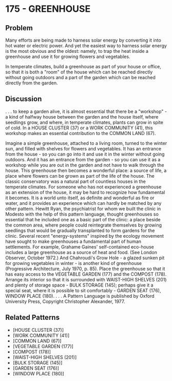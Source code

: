 # 175 - GREENHOUSE

## Problem

Many efforts are being made to harness solar energy by converting it into hot water or electric power. And yet the easiest way to harness solar energy is the most obvious and the oldest: namely, to trap the heat inside a greenhouse and use it for growing flowers and vegetables.

In temperate climates, build a greenhouse as part of your house or office, so that it is both a "room" of the house which can be reached directly without going outdoors and a part of the garden which can be reached directly from the garden.

## Discussion

. . . to keep a garden alive, it is almost essential that there be a "workshop" - a kind of halfway house between the garden and the house itself, where seedlings grow, and where, in temperate climates, plants can grow in spite of cold. In a HOUSE CLUSTER (37) or a WORK COMMUNITY (41), this workshop makes an essential contribution to the COMMON LAND (67).

Imagine a simple greenhouse, attached to a living room, turned to the winter sun, and filled with shelves for flowers and vegetables. It has an entrance from the house - so you can go into it and use it in the winter without going outdoors. And it has an entrance from the garden - so you can use it as a workshop while you are out in the garden and not have to walk through the house. This greenhouse then becomes a wonderful place: a source of life, a place where flowers can be grown as part of the life of the house. The classic conservatory was a natural part of countless houses in the temperate climates. For someone who has not experienced a greenhouse as an extension of the house, it may be hard to recognize how fundamental it becomes. It is a world unto itself, as definite and wonderful as fire or water, and it provides an experience which can hardly be matched by any other pattern. Hewitt Ryan, the psychiatrist for whom we built the clinic in Modesto with the help of this pattern language, thought greenhouses so essential that he included one as a basic part of the clinic: a place beside the common area, where people could reintegrate themselves by growing seedlings that would be gradually transplanted to form gardens for the clinic. Several recent "energy-systems" inspired by the ecology movement have sought to make greenhouses a fundamental part of human settlements. For example, Grahame Gaines' self-contained eco-house includes a large greenhouse as a source of heat and food. (See London Observer, October 1972.) And Chahroudi's Grow Hole - a glazed sunken pit for growing vegetables in winter - is another kind of greenhouse (Progressive Architecture, July 1970, p. 85). Place the greenhouse so that it has easy access to the VEGETABLE GARDEN (177) and the COMPOST (178). Arrange its interior so that it is surrounded with WAIST-HIGH SHELVES (201) and plenty of storage space - BULK STORAGE (145); perhaps give it a special seat, where it is possible to sit comfortably - GARDEN SEAT (176), WINDOW PLACE (180). . . . A Pattern Language is published by Oxford University Press, Copyright Christopher Alexander, 1977.

## Related Patterns

- [HOUSE CLUSTER (37)]
- [WORK COMMUNITY (41)]
- [COMMON LAND (67)]
- [VEGETABLE GARDEN (177)]
- [COMPOST (178)]
- [WAIST-HIGH SHELVES (201)]
- [BULK STORAGE (145)]
- [GARDEN SEAT (176)]
- [WINDOW PLACE (180)]
